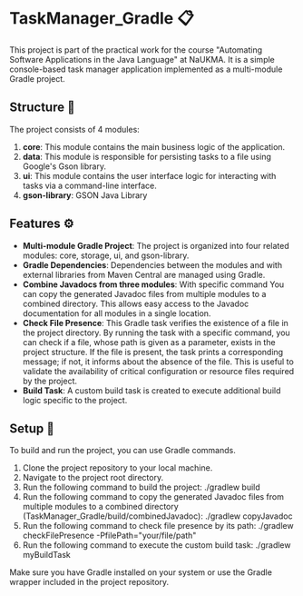 # TaskManager_Gradle :clipboard:

This project is part of the practical work for the course "Automating Software Applications in the Java Language" at NaUKMA. It is a simple console-based task manager application implemented as a multi-module Gradle project.

## Structure :open_file_folder:

The project consists of 4 modules:

1. **core**: This module contains the main business logic of the application.
2. **data**: This module is responsible for persisting tasks to a file using Google's Gson library.
3. **ui**: This module contains the user interface logic for interacting with tasks via a command-line interface.
4. **gson-library**: GSON Java Library

## Features :gear:

- **Multi-module Gradle Project**: The project is organized into four related modules: core, storage, ui, and gson-library.
- **Gradle Dependencies**: Dependencies between the modules and with external libraries from Maven Central are managed using Gradle.
- **Combine Javadocs from three modules**: With specific command You can copy the generated Javadoc files from multiple modules to a combined directory. This allows easy access to the Javadoc documentation for all modules in a single location.
- **Check File Presence**: This Gradle task verifies the existence of a file in the project directory. By running the task with a specific command, you can check if a file, whose path is given as a parameter, exists in the project structure. If the file is present, the task prints a corresponding message; if not, it informs about the absence of the file. This is useful to validate the availability of critical configuration or resource files required by the project.
- **Build Task**: A custom build task is created to execute additional build logic specific to the project.

## Setup :wrench:

To build and run the project, you can use Gradle commands.

1. Clone the project repository to your local machine.
2. Navigate to the project root directory.
3. Run the following command to build the project:
./gradlew build
4. Run the following command to copy the generated Javadoc files from multiple modules to a combined directory (TaskManager_Gradle/build/combinedJavadoc):
./gradlew copyJavadoc
5. Run the following command to check file presence by its path:
./gradlew checkFilePresence -PfilePath="your/file/path"
6. Run the following command to execute the custom build task:
./gradlew myBuildTask

Make sure you have Gradle installed on your system or use the Gradle wrapper included in the project repository.
